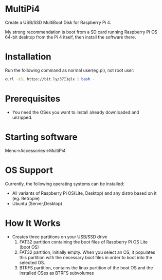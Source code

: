 # MultiPi4

Create a USB/SSD MultiBoot Disk for Raspberry Pi 4.

My strong recommendation is boot from a SD card running Raspberry Pi OS 64-bit desktop from the Pi 4 itself, then install the software there.

# Installation


Run the following command as normal user(eg.pi), not root user:

```sh
curl -sSL https://bit.ly/37I1glx | bash -
```

# Prerequisites
- You need the OSes you want to install already downloaded and unzipped.

# Starting software

Menu->Accessories->MultiPi4


# OS Support

Currently, the following operating systems can be installed:

- All variants of Raspberry Pi OS(Lite, Desktop) and any distro based on it (eg. Retropie)
- Ubuntu (Server,Desktop)

# How It Works

* Creates three partitions on your USB/SSD drive
    1. FAT32 partition containing the boot files of Raspberry Pi OS Lite (boot OS) 
    2. FAT32 partition, initially empty. When you select an OS, it populates this partition
       with the necessary boot files in order to boot into the selected OS. 
    3. BTRFS partition, contains the linux partition of the boot OS and the installed OSes as
       BTRFS subvolumes

